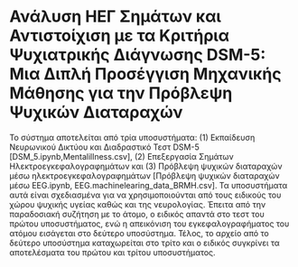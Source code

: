 # Ανάλυση ΗΕΓ Σημάτων και Αντιστοίχιση με τα Κριτήρια Ψυχιατρικής Διάγνωσης DSM-5: Μια Διπλή Προσέγγιση Μηχανικής Μάθησης για την Πρόβλεψη Ψυχικών Διαταραχών
Το σύστημα αποτελείται από τρία υποσυστήματα: 
(1) Εκπαίδευση Νευρωνικού Δικτύου και Διαδραστικό Τεστ DSM-5 [DSM_5.ipynb,Mentalillness.csv], 
(2) Επεξεργασία Σημάτων Ηλεκτροεγκεφαλογραφημάτων και 
(3) Πρόβλεψη ψυχικών διαταραχών μέσω ηλεκτροεγκεφαλογραφημάτων [Πρόβλεψη ψυχικών διαταραχών μέσω EEG.ipynb, EEG.machinelearing_data_BRMH.csv]. 
Τα υποσυστήματα αυτά είναι σχεδιασμένα για να χρησιμοποιούνται από τους ειδικούς του χώρου ψυχικής υγείας καθώς και της νευρολογίας. Έπειτα από την παραδοσιακή συζήτηση με το άτομο, ο ειδικός απαντά στο τεστ του πρώτου υποσυστήματος, ενώ η απεικόνιση του εγκεφαλογραφήματος του ατόμου εισάγεται στο δεύτερο υποσύστημα. Τέλος, το αρχείο από το δεύτερο υποσύστημα καταχωρείται στο τρίτο και ο ειδικός συγκρίνει τα αποτελέσματα του πρώτου και τρίτου υποσυστήματος. 
